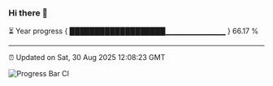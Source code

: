 ### Hi there 👋

⏳ Year progress { ███████████████████▁▁▁▁▁▁▁▁▁▁▁ } 66.17 %

---

⏰ Updated on Sat, 30 Aug 2025 12:08:23 GMT

![Progress Bar CI](https://github.com/liununu/liununu/workflows/Progress%20Bar%20CI/badge.svg)
